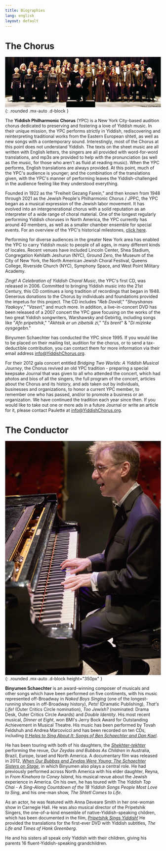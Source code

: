 ```yaml
---
title: Biographies
lang: english
layout: default
---
```


# The Chorus

![The YPC](img/2010.jpg "The YPC, 2010"){: .rounded .mx-auto .d-block }

The **Yiddish Philharmonic Chorus** (YPC) is a New York City-based audition chorus dedicated to preserving and fostering a love of Yiddish music. In their unique mission, the YPC performs strictly in Yiddish, rediscovering and reinterpreting traditional works from the Eastern European shtetl, as well as new songs with a contemporary sound.  Interestingly, most of the Chorus at this point does not understand Yiddish.  The texts on the sheet music are all written with English letters, the singers are all provided with word-for-word translations, and mp3s are provided to help with the pronunciation (as well as the music, for those who aren't as fluid at reading music).  When the YPC performs, English translations are always provided.  At this point, much of the YPC's audience is younger;  and the combination of the translations given, with the YPC's manner of performing leaves the Yiddish-challenged in the audience feeling like they understood everything.

Founded in 1922 as the "Freiheit Gezang Farein," and then known from 1948 through 2021 as the Jewish People's Philharmonic Chorus / JPPC, the YPC began as a musical expression of the Jewish labor movement. It has evolved into an intergenerational chorus with a solid reputation as an interpreter of a wide range of choral material. One of the longest regularly performing Yiddish choruses in North America, the YPC currently has around 40 members, as well as a smaller chamber ensemble for special events. For an overview of the YPC's historical milestones, [click here](milestones.html).

Performing for diverse audiences in the greater New York area has enabled the YPC to carry Yiddish music to people of all ages, in many different kinds of locales.  Recent venues have included Lincoln Center, Shea Stadium, Congregation Kehilath Jeshurun (NYC), Ground Zero, the Museum of the City of New York, the North American Jewish Choral Festival, Queens College, Riverside Church (NYC), Symphony Space, and West Point Military Academy.

*Zingt! A Celebration of Yiddish Choral Music*, the YPC's first CD, was released in 2006. Committed to bringing Yiddish music into the 21st Century, this CD continues a long tradition of recordings that began in 1948. Generous donations to the Chorus by individuals and foundations provided the impetus for this project.  The CD includes "*Reb Dovidl*," "*Shoyshanas Yaakoyv*," "*Vaserl*," and much more. In addition, a live-in-concert DVD has been released of a 2007 concert the YPC gave focusing on the works of the two great Yiddish songwriters, Warshawsky and Gebirtig, including songs like "*Afn pripetshik*," "*Akhtsik er un zibetsik zi*," "*Es brent*" & "*Di mizinke oysgegebn*."

Binyumen Schaechter has conducted the YPC since 1995. If you would like to be placed on their mailing list, audition for the chorus, or to send a tax-deductible contribution, you can contact them for more information via their email address [info@YiddishChorus.org](mailto:info@yiddishchorus.org).

For their 2012 gala concert entitled *Bridging Two Worlds: A Yiddish Musical Journey*, the Chorus revived an old YPC tradition - preparing a special keepsake Journal that was given to all who attended the concert, which had photos and bios of all the singers, the full program of the concert, articles about the Chorus and its history, and ads taken out by individuals, businesses and organizations, to honor a current YPC member, to remember one who has passed, and/or to promote a business or an organization.  We have continued the tradition each year since then.  If you would like to take out one or more ads in a future Journal or write an article for it, please contact Paulette at [info@YiddishChorus.org](mailto:info@yiddishchorus.org).

# The Conductor

![Binyumen Schaechter](img/binyumen_small.jpg "Binyumen Schaechter"){: .rounded .mx-auto .d-block height="350px" }

**Binyumen Schaechter** is an award-winning composer of musicals and other songs which have been performed on five continents, with his music represented off-Broadway in *Naked Boys Singing* (one of the longest-running shows in off-Broadway history), *Pets!* (Dramatic Publishing), *That's Life!* (Outer Critics Circle nomination), *Too Jewish?* (nominated: Drama Desk, Outer Critics Circle Awards) and *Double Identity*. His most recent musical, *Dinner at Eight*, won BMI's Jerry Bock Award for Outstanding Achievement in Musical Theatre. His music has been performed by Tovah Feldshuh and Andrea Marcovicci and has been recorded on ten CDs, including [*It Helps to Sing About It: Songs of Ben Schaechter and Dan Kael*](http://www.amazon.com/Helps-Sing-About-Ben-Schaechter/dp/B0000DEOIH).

He has been touring with both of his daughters, the [*Shekhter-tekhter*](http://yiddishsisters.com/) performing the revue, *Our Zeydas and Bubbas As Children* in Australia, Brazil, Europe, Israel and North America.  A documentary film was released in 2012, [*When Our Bubbas and Zeydas Were Young: The Schaechter Sisters on Stage*](https://jewishvideo.com/shop/ols/products/when-our-bubbas-and-zeydas-were-young), in which Binyumen also plays a central role. He had previously performed across North America with his elder daughter, Reyna, in *From Kinehora to Coney Island*, his musical revue about the Jewish experience in America. On his own, he has toured with The *Yiddish Top Chai - A Sing-Along Countdown of the 18 Yiddish Songs People Most Love to Sing*, and his one-man show, *The Shtetl Comes to Life*.

As an actor, he was featured with Anna Deveare Smith in her one-woman show in Carnegie Hall. He was also musical director of the Pripetshik Singers, the one-of-a-kind ensemble of native-Yiddish-speaking children, which has been documented in the film, [*Pripetshik Sings Yiddish!*](https://jewishvideo.com/shop/ols/products/pripetshik-sings-yiddish) He provided the translations for the first-ever DVD with Yiddish subtitles, *The Life and Times of Hank Greenberg*.

He and his sisters all speak only Yiddish with their children, giving his parents 16 fluent-Yiddish-speaking grandchildren.

